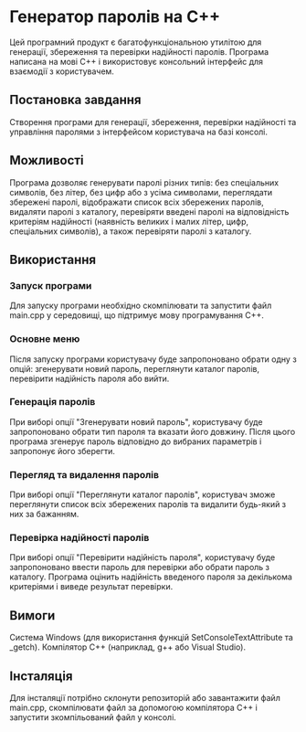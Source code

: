 # Генератор паролів на С++
Цей програмний продукт є багатофункціональною утилітою для генерації, збереження та перевірки надійності паролів. Програма написана на мові C++ і використовує консольний інтерфейс для взаємодії з користувачем.
## Постановка завдання
Створення програми для генерації, збереження, перевірки надійності та управління паролями з інтерфейсом користувача на базі консолі.
## Можливості
Програма дозволяє генерувати паролі різних типів: без спеціальних символів, без літер, без цифр або з усіма символами, переглядати збережені паролі, відображати список всіх збережених паролів, видаляти паролі з каталогу, перевіряти введені паролі на відповідність критеріям надійності (наявність великих і малих літер, цифр, спеціальних символів), а також перевіряти паролі з каталогу.
## Використання
### Запуск програми
Для запуску програми необхідно скомпілювати та запустити файл main.cpp у середовищі, що підтримує мову програмування C++.
### Основне меню
Після запуску програми користувачу буде запропоновано обрати одну з опцій: згенерувати новий пароль, переглянути каталог паролів, перевірити надійність пароля або вийти.
### Генерація паролів
При виборі опції "Згенерувати новий пароль", користувачу буде запропоновано обрати тип пароля та вказати його довжину. Після цього програма згенерує пароль відповідно до вибраних параметрів і запропонує його зберегти.
### Перегляд та видалення паролів
При виборі опції "Переглянути каталог паролів", користувач зможе переглянути список всіх збережених паролів та видалити будь-який з них за бажанням.
### Перевірка надійності паролів
При виборі опції "Перевірити надійність пароля", користувачу буде запропоновано ввести пароль для перевірки або обрати пароль з каталогу. Програма оцінить надійність введеного пароля за декількома критеріями і виведе результат перевірки.
## Вимоги
Система Windows (для використання функцій SetConsoleTextAttribute та _getch). Компілятор C++ (наприклад, g++ або Visual Studio).
## Інсталяція
Для інсталяції потрібно склонути репозиторій або завантажити файл main.cpp, скомпілювати файл за допомогою компілятора C++ і запустити зкомпільований файл у консолі.


